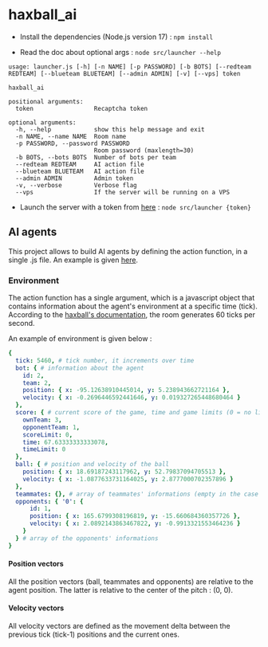 # haxball_ai

- Install the dependencies (Node.js version 17) :
`npm install`

- Read the doc about optional args :
`node src/launcher --help`

```
usage: launcher.js [-h] [-n NAME] [-p PASSWORD] [-b BOTS] [--redteam REDTEAM] [--blueteam BLUETEAM] [--admin ADMIN] [-v] [--vps] token

haxball_ai

positional arguments:
  token                 Recaptcha token

optional arguments:
  -h, --help            show this help message and exit
  -n NAME, --name NAME  Room name
  -p PASSWORD, --password PASSWORD
                        Room password (maxlength=30)
  -b BOTS, --bots BOTS  Number of bots per team
  --redteam REDTEAM     AI action file
  --blueteam BLUETEAM   AI action file
  --admin ADMIN         Admin token
  -v, --verbose         Verbose flag
  --vps                 If the server will be running on a VPS
  ```

- Launch the server with a token from [here](https://www.haxball.com/headlesstoken) :
`node src/launcher {token}`

## AI agents

This project allows to build AI agents by defining the action function, in a single .js file. An example is given [here](src/simple_ai.js).

### Environment

The action function has a single argument, which is a javascript object that contains information about the agent's environment at a specific time (tick). According to the [haxball's documentation](https://github.com/haxball/haxball-issues/wiki/Headless-Host), the room generates 60 ticks per second.

An example of environment is given below :
```yaml
{
  tick: 5460, # tick number, it increments over time
  bot: { # information about the agent
    id: 2,
    team: 2,
    position: { x: -95.12638910445014, y: 5.238943662721164 },
    velocity: { x: -0.2696446592441646, y: 0.019327265448680464 }
  },
  score: { # current score of the game, time and game limits (0 = no limit)
    ownTeam: 3,
    opponentTeam: 1,
    scoreLimit: 0,
    time: 67.63333333333078,
    timeLimit: 0
  },
  ball: { # position and velocity of the ball
    position: { x: 18.69187243117962, y: 52.79837094705513 },
    velocity: { x: -1.0877633731164025, y: 2.8777000702357896 }
  },
  teammates: {}, # array of teammates' informations (empty in the case 1vs1)
  opponents: { '0': { 
      id: 1, 
      position: { x: 165.6799308196819, y: -15.660684360357726 },
      velocity: { x: 2.0892143863467822, y: -0.9913321553464236 } 
    } 
  } # array of the opponents' informations
}
```
 
 #### Position vectors
 
All the position vectors (ball, teammates and opponents) are relative to the agent position. The latter is relative to the center of the pitch : (0, 0).
 
 #### Velocity vectors
 
All velocity vectors are defined as the movement delta between the previous tick (tick-1) positions and the current ones.
 
